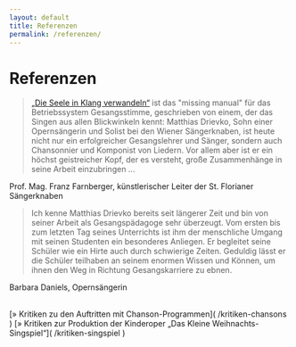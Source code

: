 ```yaml
---
layout: default
title: Referenzen
permalink: /referenzen/
---
```


Referenzen
==========

> [„Die Seele in Klang verwandeln“][Lehrbuch] ist das "missing manual" für das Betriebssystem Gesangsstimme, geschrieben von einem, der das Singen aus allen Blickwinkeln kennt: Matthias Drievko, Sohn einer Opernsängerin und Solist bei den Wiener Sängerknaben, ist heute nicht nur ein erfolgreicher Gesangslehrer und Sänger, sondern auch Chansonnier und Komponist von Liedern. Vor allem aber ist er ein höchst geistreicher Kopf, der es versteht, große Zusammenhänge in seine Arbeit einzubringen ...

Prof. Mag. Franz Farnberger, künstlerischer Leiter der St. Florianer Sängerknaben

> Ich kenne Matthias Drievko bereits seit längerer Zeit und bin von seiner Arbeit als Gesangspädagoge sehr überzeugt. Vom ersten bis zum letzten Tag seines Unterrichts ist ihm der menschliche Umgang mit seinen Studenten ein besonderes Anliegen. Er begleitet seine Schüler wie ein Hirte auch durch schwierige Zeiten. Geduldig lässt er die Schüler teilhaben an seinem enormen Wissen und Können, um ihnen den Weg in Richtung Gesangskarriere zu ebnen.

Barbara Daniels, Opernsängerin

<br />
[» Kritiken zu den Auftritten mit Chanson-Programmen]( /kritiken-chansons )  
[» Kritiken zur Produktion der Kinderoper „Das Kleine Weihnachts-Singspiel“]( /kritiken-singspiel )


[Lehrbuch]: /veroeffentlichungen
